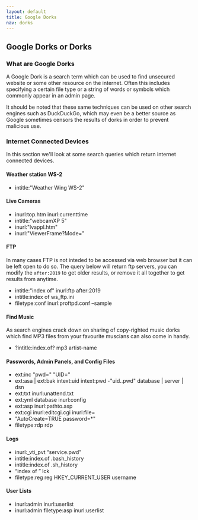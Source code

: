 ```yaml
---
layout: default
title: Google Dorks
nav: dorks
---
```


## Google Dorks or Dorks

### What are Google Dorks

A Google Dork is a search term which can be used to find unsecured website or some other resource on the internet. Often this includes specifying a certain file type or a string of words or symbols which commonly appear in an admin page.

It should be noted that these same techniques can be used on other search engines such as DuckDuckGo, which may even be a better source as Google sometimes censors the results of dorks in order to prevent malicious use.

### Internet Connected Devices

In this section we'll look at some search queries which return internet connected devices.

#### Weather station WS-2
- intitle:"Weather Wing WS-2"

#### Live Cameras
- inurl:top.htm inurl:currenttime
- intitle:"webcamXP 5"
- inurl:"lvappl.htm"
- inurl:"ViewerFrame?Mode="

#### FTP 

In many cases FTP is not inteded to be accessed via web browser but it can be left open to do so. The query below will return ftp servers, you can modify the `after:2019` to get older results, or remove it all together to get results from anytime.

- intitle:"index of" inurl:ftp after:2019
- intitle:index of ws_ftp.ini
- filetype:conf inurl:proftpd.conf –sample

#### Find Music

As search engines crack down on sharing of copy-righted music dorks which find MP3 files from your favourite muscians can also come in handy.

- ?intitle:index.of? mp3 artist-name


#### Passwords, Admin Panels, and Config Files

- ext:inc "pwd=" "UID="
- ext:asa \| ext:bak intext:uid intext:pwd -"uid..pwd" database \| server \| dsn
- ext:txt inurl:unattend.txt
- ext:yml database inurl:config
- ext:asp inurl:pathto.asp
- ext:cgi inurl:editcgi.cgi inurl:file=
- "AutoCreate=TRUE password=*"
- filetype:rdp rdp

#### Logs

- inurl:_vti_pvt “service.pwd”
- intitle:index.of .bash_history
- intitle:index.of .sh_history
- “index of ” lck
- filetype:reg reg HKEY_CURRENT_USER username

#### User Lists

- inurl:admin inurl:userlist
- inurl:admin filetype:asp inurl:userlist
